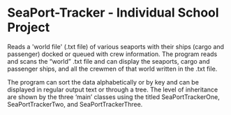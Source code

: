 # SeaPort-Tracker - Individual School Project
Reads a 'world file' (.txt file) of various seaports with their ships (cargo and passenger) docked or queued with crew information. The program 
reads and scans the “world” .txt file and can display the seaports, cargo and passenger ships, and all the crewmen of that world written in the .txt file. 

The program can sort the data alphabetically or by key and can be displayed in regular output text or through a tree. 
The level of inheritance are shown by the three ‘main’ classes using the titled SeaPortTrackerOne, SeaPortTrackerTwo, and SeaPortTrackerThree.
